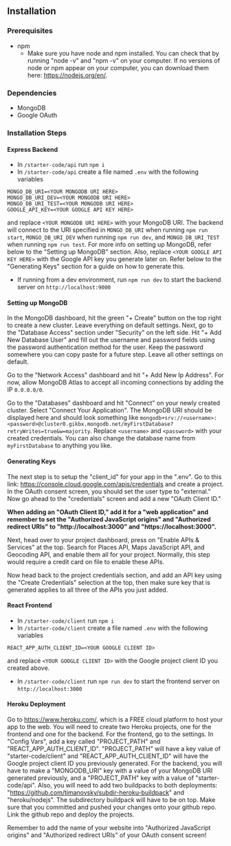 ## Installation

### Prerequisites
* npm
    * Make sure you have node and npm installed. You can check that by running "node -v" and "npm -v" on your computer. If no versions of node or npm appear on your computer, you can download them here: https://nodejs.org/en/.

### Dependencies
* MongoDB
* Google OAuth

### Installation Steps

#### Express Backend
* In `/starter-code/api` run `npm i`
* In `/starter-code/api` create a file named `.env` with the following variables
```
MONGO_DB_URI=<YOUR MONGODB URI HERE>
MONGO_DB_URI_DEV=<YOUR MONGODB URI HERE>
MONGO_DB_URI_TEST=<YOUR MONGODB URI HERE>
GOOGLE_API_KEY=<YOUR GOOGLE API KEY HERE>
```
and replace `<YOUR MONGODB URI HERE>` with your MongoDB URI. The backend will connect to the URI specified in `MONGO_DB_URI` when running `npm run start`, `MONGO_DB_URI_DEV` when running `npm run dev`, and `MONGO_DB_URI_TEST` when running `npm run test`. For more info on setting up MongoDB, refer below to the "Setting up MongoDB" section.
Also, replace `<YOUR GOOGLE API KEY HERE>` with the Google API key you generate later on. Refer below to the "Generating Keys" section for a guide on how to generate this.

* If running from a dev environment, run `npm run dev` to start the backend server on `http://localhost:9000`

#### Setting up MongoDB
In the MongoDB dashboard, hit the green "+ Create" button on the top right to create a new cluster. Leave everything on default settings. Next, go to the "Database Access" section under "Security" on the left side. Hit "+ Add New Database User" and fill out the username and password fields using the password authentication method for the user. Keep the password somewhere you can copy paste for a future step. Leave all other settings on default.

Go to the "Network Access" dashboard and hit "+ Add New Ip Address". For now, allow MongoDB Atlas to accept all incoming connections by adding the IP `0.0.0.0/0`. 

Go to the "Databases" dashboard and hit "Connect" on your newly created cluster. Select "Connect Your Application". The MongoDB URI should be displayed here and should look something like `mongodb+srv://<username>:<password>@cluster0.gikbx.mongodb.net/myFirstDatabase?retryWrites=true&w=majority`. Replace `<username>` and `<password>` with your created credentials. You can also change the database name from `myFirstDatabase` to anything you like.

#### Generating Keys
The next step is to setup the "client_id" for your app in the ".env". Go to this link: https://console.cloud.google.com/apis/credentials and create a project. In the OAuth consent screen, you should set the user type to "external." Now go ahead to the "credentials" screen and add a new "OAuth Client ID."

**When adding an "OAuth Client ID," add it for a "web application" and remember to set the "Authorized JavaScript origins" and "Authorized redirect URIs" to "http://localhost:3000" and "https://localhost:3000".**

Next, head over to your project dashboard, press on "Enable APIs & Services" at the top. Search for Places API, Maps JavaScript API, and Geocoding API, and enable them all for your project. Normally, this step would require a credit card on file to enable these APIs.

Now head back to the project credentials section, and add an API key using the "Create Credentials" selection at the top, then make sure key that is generated applies to all three of the APIs you just added.

#### React Frontend
* In `/starter-code/client` run `npm i`
* In `/starter-code/client` create a file named `.env` with the following variables
```
REACT_APP_AUTH_CLIENT_ID=<YOUR GOOGLE CLIENT ID>
```
and replace `<YOUR GOOGLE CLIENT ID>` with the Google project client ID you created above. 
* In `/starter-code/client` run `npm run dev` to start the frontend server on `http://localhost:3000`

#### Heroku Deployment
Go to https://www.heroku.com/, which is a FREE cloud platform to host your app to the web. You will need to create two Heroku projects, one for the frontend and one for the backend. For the frontend, go to the settings. In "Config Vars", add a key called "PROJECT_PATH" and "REACT_APP_AUTH_CLIENT_ID". "PROJECT_PATH" will have a key value of "starter-code/client" and "REACT_APP_AUTH_CLIENT_ID" will have the Google project client ID you previously generated. 
For the backend, you will have to make a "MONGODB_URI" key with a value of your MongoDB URI generated previously, and a "PROJECT_PATH" key with a value of "starter-code/api". 
Also, you will need to add two buildpacks to both deployments: "https://github.com/timanovsky/subdir-heroku-buildpack" and "heroku/nodejs". The subdirectory buildpack will have to be on top. 
Make sure that you committed and pushed your changes onto your github repo. Link the github repo and deploy the projects.

Remember to add the name of your website into "Authorized JavaScript origins" and "Authorized redirect URIs" of your OAuth consent screen!
